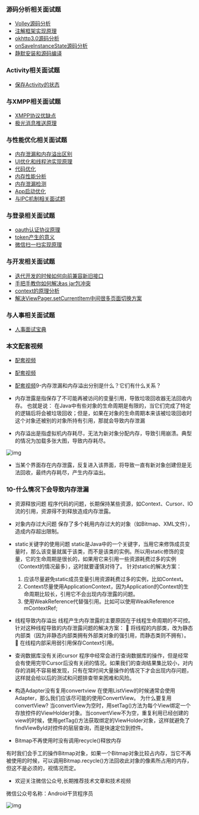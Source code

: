 ### 源码分析相关面试题

- [Volley源码分析](http://www.jianshu.com/p/ec3dc92df581)
- [注解框架实现原理](http://www.jianshu.com/p/20da6d6389e1)
- [okhttp3.0源码分析](http://www.jianshu.com/p/9ed2c2f2a52c)
- [onSaveInstanceState源码分析](http://www.jianshu.com/p/cbf9c3557d64)
- [静默安装和源码编译](http://www.jianshu.com/p/2211a5b3c37f)

### Activity相关面试题

- [保存Activity的状态](http://www.jianshu.com/p/cbf9c3557d64)

### 与XMPP相关面试题

- [XMPP协议优缺点](http://www.jianshu.com/p/2c04ac3c526a)
- [极光消息推送原理](http://www.jianshu.com/p/d88dc66908cf)

### 与性能优化相关面试题

- [内存泄漏和内存溢出区别](http://www.jianshu.com/p/5dd645b05c76)
- [UI优化和线程池实现原理](http://www.jianshu.com/p/c22398f8587f)
- [代码优化](http://www.jianshu.com/p/ebd41eab90df)
- [内存性能分析](http://www.jianshu.com/p/2665c31b9c2f)
- [内存泄漏检测](http://www.jianshu.com/p/1514c7804a06)
- [App启动优化](http://www.jianshu.com/p/f0f73fefdd43)
- [与IPC机制相关面试题](http://www.jianshu.com/p/de4793a4c2d0)

### 与登录相关面试题

- [oauth认证协议原理](http://www.jianshu.com/p/2a6ecbf8d49d)
- [token产生的意义](http://www.jianshu.com/p/9b7ce2d6c195)
- [微信扫一扫实现原理](http://www.jianshu.com/p/a9d1f21bd5e0)

### 与开发相关面试题

- [迭代开发的时候如何向前兼容新旧接口](http://www.jianshu.com/p/cbecadec98de)
- [手把手教你如何解决as jar包冲突](http://www.jianshu.com/p/30fdc391289c)
- [context的原理分析](http://www.jianshu.com/p/2706c13a1769)
- [解决ViewPager.setCurrentItem中间很多页面切换方案](http://www.jianshu.com/p/38ab6d856b56)

### 与人事相关面试题

- [人事面试宝典](http://www.jianshu.com/p/d61b553ff8c9)

### 本文配套视频

- [配套视频](https://v.qq.com/x/page/n0391if5dtb.html)
- [配套视频](https://v.qq.com/x/page/q03917e4zk5.html)
- [配套视频](https://v.qq.com/x/page/j03927ullcj.html)9-内存泄漏和内存溢出分别是什么？它们有什么关系？
- 内存泄露是指保存了不可能再被访问的变量引用，导致垃圾回收器无法回收内存。
  也就是说：
  在Java中有些对象的生命周期是有限的，当它们完成了特定的逻辑后将会被垃圾回收；但是，如果在对象的生命周期本来该被垃圾回收时这个对象还被别的对象所持有引用，那就会导致内存泄漏


- 内存溢出是指虚拟机内存耗尽，无法为新对象分配内存，导致引用崩溃。典型的情况为加载多张大图，导致内存耗尽。

![img](http://upload-images.jianshu.io/upload_images/4037105-edf3c4ee63ad3c13.png?imageMogr2/auto-orient/strip%7CimageView2/2/w/1240)

- 当某个界面存在内存泄露，反复进入该界面，将导致一直有新对象创建但是无法回收，最终内存耗尽，产生内存溢出。

### 10-什么情况下会导致内存泄漏

- 资源释放问题
  程序代码的问题，长期保持某些资源，如Context、Cursor、IO流的引用，资源得不到释放造成内存泄露。
- 对象内存过大问题
  保存了多个耗用内存过大的对象（如Bitmap、XML文件），造成内存超出限制。
- static关键字的使用问题
  static是Java中的一个关键字，当用它来修饰成员变量时，那么该变量就属于该类，而不是该类的实例。所以用static修饰的变量，它的生命周期是很长的，如果用它来引用一些资源耗费过多的实例（Context的情况最多），这时就要谨慎对待了。
  针对static的解决方案：
  1) 应该尽量避免static成员变量引用资源耗费过多的实例，比如Context。
  2) Context尽量使用ApplicationContext，因为Application的Context的生命周期比较长，引用它不会出现内存泄露的问题。
  3) 使用WeakReference代替强引用。比如可以使用WeakReference<Context> mContextRef;
- 线程导致内存溢出
  线程产生内存泄露的主要原因在于线程生命周期的不可控。
  针对这种线程导致的内存泄露问题的解决方案：
   将线程的内部类，改为静态内部类（因为非静态内部类拥有外部类对象的强引用，而静态类则不拥有）。
   在线程内部采用弱引用保存Context引用。


- 查询数据库没有关闭cursor
  程序中经常会进行查询数据库的操作，但是经常会有使用完毕Cursor后没有关闭的情况。如果我们的查询结果集比较小，对内存的消耗不容易被发现，只有在常时间大量操作的情况下才会出现内存问题，这样就会给以后的测试和问题排查带来困难和风险。


- 构造Adapter没有复用convertview
  在使用ListView的时候通常会使用Adapter，那么我们应该尽可能的使用ConvertView。
  为什么要复用convertView?
  当convertView为空时，用setTag()方法为每个View绑定一个存放控件的ViewHolder对象。当convertView不为空，重复利用已经创建的view的时候，使用getTag()方法获取绑定的ViewHolder对象，这样就避免了findViewById对控件的层层查询，而是快速定位到控件。


- Bitmap不再使用时没有调用recycle()释放内存

有时我们会手工的操作Bitmap对象，如果一个Bitmap对象比较占内存，当它不再被使用的时候，可以调用Bitmap.recycle()方法回收此对象的像素所占用的内存，但这不是必须的，视情况而定。

- 欢迎关注微信公众号,长期推荐技术文章和技术视频

微信公众号名称：Android干货程序员

![img](http://upload-images.jianshu.io/upload_images/4037105-8f737b5104dd0b5d.png?imageMogr2/auto-orient/strip%7CimageView2/2/w/1240)